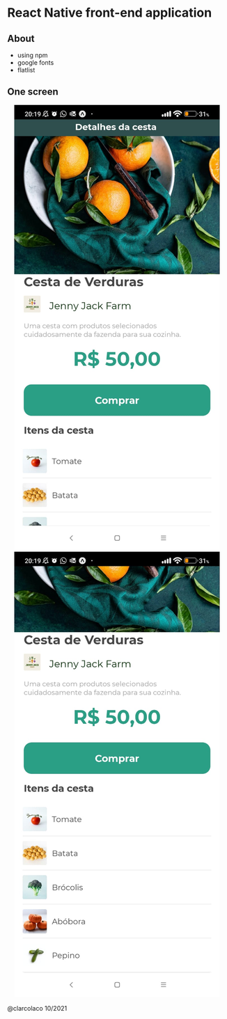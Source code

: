 # React Native front-end application
## About
- using npm
- google fonts
- flatlist

## One screen
<p align="center" width="100%">
<img src="https://github.com/clarcolaco/org-app/blob/main/assets/screen1.jpeg?raw=true">
<img src="https://github.com/clarcolaco/org-app/blob/main/assets/screen2.jpeg?raw=true">
</p>

@clarcolaco 10/2021
